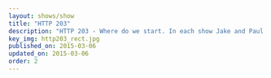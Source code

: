 ```yaml
---
layout: shows/show
title: "HTTP 203"
description: "HTTP 203 - Where do we start. In each show Jake and Paul pick a hot topic in the world of web development and discuss the various aspects of it, meanwhile dropping in lifehacks, lessons and some rather honest truths."
key_img: http203_rect.jpg
published_on: 2015-03-06
updated_on: 2015-03-06
order: 2
---
```

